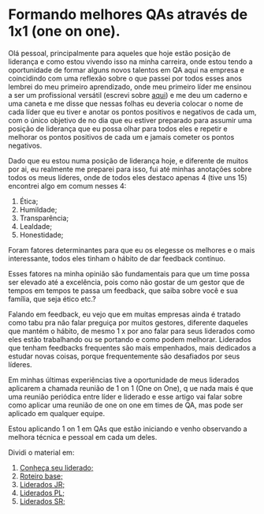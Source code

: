 # Formando melhores QAs através de 1x1 (one on one).

Olá pessoal, principalmente para aqueles que hoje estão posição de liderança e como estou vivendo isso na minha carreira, onde estou tendo a oportunidade de formar alguns novos talentos em QA aqui na empresa e coincidindo com uma reflexão sobre o que passei por todos esses anos lembrei do meu primeiro aprendizado, onde meu primeiro líder me ensinou a ser um profissional versátil (escrevi sobre [aqui](https://github.com/thiagomarquessp/QA_e_seu_estado_transitorio)) e me deu um caderno e uma caneta e me disse que nessas folhas eu deveria colocar o nome de cada líder que eu tiver e anotar os pontos positivos e negativos de cada um, com o único objetivo de no dia que eu estiver preparado para assumir uma posição de liderança que eu possa olhar para todos eles e repetir e melhorar os pontos positivos de cada um e jamais cometer os pontos negativos.

Dado que eu estou numa posição de liderança hoje, e diferente de muitos por ai, eu realmente me preparei para isso, fui até minhas anotações sobre todos os meus líderes, onde de todos eles destaco apenas 4 (tive uns 15) encontrei algo em comum nesses 4:

1. Ética;
2. Humildade;
3. Transparência;
4. Lealdade;
5. Honestidade;

Foram fatores determinantes para que eu os elegesse os melhores e o mais interessante, todos eles tinham o hábito de dar feedback contínuo.

Esses fatores na minha opinião são fundamentais para que um time possa ser elevado até a excelência, pois como não gostar de um gestor que de tempos em tempos te passa um feedback, que saiba sobre você e sua família, que seja ético etc.?

Falando em feedback, eu vejo que em muitas empresas ainda é tratado como tabu pra não falar preguiça por muitos gestores, diferente daqueles que mantém o hábito, de mesmo 1 x por ano falar para seus liderados como eles estão trabalhando ou se portando e como podem melhorar. Liderados que tenham feedbacks frequentes são mais empenhados, mais dedicados a estudar novas coisas, porque frequentemente são desafiados por seus líderes.

Em minhas últimas experiências tive a oportunidade de meus liderados aplicarem a chamada reunião de 1 on 1 (One on One), q ue nada mais é que uma reunião periódica entre líder e liderado e esse artigo vai falar sobre como aplicar uma reunião de one on one em times de QA, mas pode ser aplicado em qualquer equipe.

Estou aplicando 1 on 1 em QAs que estão iniciando e venho observando a melhora técnica e pessoal em cada um deles.

Dividi o material em:

1. [Conheça seu liderado;](https://github.com/thiagomarquessp/1-on-1-melhorando-qas/blob/master/conheca-seu-liderado.md)
2. [Roteiro base;](https://github.com/thiagomarquessp/1-on-1-melhorando-qas/blob/master/roteiro-base.md)
3. [Liderados JR;](https://github.com/thiagomarquessp/1-on-1-melhorando-qas/blob/master/1-1-analistas-jr.md)
4. [Liderados PL;](https://github.com/thiagomarquessp/1-on-1-melhorando-qas/blob/master/1-1-analista-pleno.md)
5. [Liderados SR;](https://github.com/thiagomarquessp/1-on-1-melhorando-qas/blob/master/1-1-analistas-sr.md)
